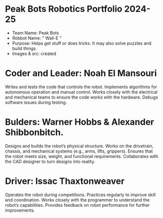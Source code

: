# Peak Bots Robotics Portfolio 2024-25

* Team Name: Peak Bots
* Robbot Name: " Wall-E " 
* Purpose: Helps get stuff or does tricks. It may also solve puzzles and build things.
* Images & src: created

# Coder and Leader: Noah El Mansouri
Writes and tests the code that controls the robot.
Implements algorithms for autonomous operation and manual control.
Works closely with the electrical and mechanical teams to ensure the code works with the hardware.
Debugs software issues during testing.

# Bulders: Warner Hobbs & Alexander Shibbonbitch.
Designs and builds the robot’s physical structure.
Works on the drivetrain, chassis, and mechanical systems (e.g., arms, lifts, grippers).
Ensures that the robot meets size, weight, and functional requirements.
Collaborates with the CAD designer to turn designs into reality.

# Driver: Issac Thaxtonweaver
Operates the robot during competitions.
Practices regularly to improve skill and coordination.
Works closely with the programmer to understand the robot’s capabilities.
Provides feedback on robot performance for further improvements.
